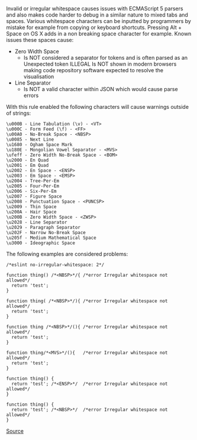 Invalid or irregular whitespace causes issues with ECMAScript 5 parsers and also makes code harder to debug in a similar nature to mixed tabs and spaces.
Various whitespace characters can be inputted by programmers by mistake for example from copying or keyboard shortcuts. Pressing Alt + Space on OS X adds in a non breaking space character for example.
Known issues these spaces cause:

* Zero Width Space
  * Is NOT considered a separator for tokens and is often parsed as an Unexpected token ILLEGAL
Is NOT shown in modern browsers making code repository software expected to resolve the visualisation
* Line Separator
  * Is NOT a valid character within JSON which would cause parse errors

With this rule enabled the following characters will cause warnings outside of strings:

```
\u000B - Line Tabulation (\v) - <VT>
\u000C - Form Feed (\f) - <FF>
\u00A0 - No-Break Space - <NBSP>
\u0085 - Next Line
\u1680 - Ogham Space Mark
\u180E - Mongolian Vowel Separator - <MVS>
\ufeff - Zero Width No-Break Space - <BOM>
\u2000 - En Quad
\u2001 - Em Quad
\u2002 - En Space - <ENSP>
\u2003 - Em Space - <EMSP>
\u2004 - Tree-Per-Em
\u2005 - Four-Per-Em
\u2006 - Six-Per-Em
\u2007 - Figure Space
\u2008 - Punctuation Space - <PUNCSP>
\u2009 - Thin Space
\u200A - Hair Space
\u200B - Zero Width Space - <ZWSP>
\u2028 - Line Separator
\u2029 - Paragraph Separator
\u202F - Narrow No-Break Space
\u205f - Medium Mathematical Space
\u3000 - Ideographic Space
```

The following examples are considered problems:

```
/*eslint no-irregular-whitespace: 2*/

function thing() /*<NBSP>*/{ /*error Irregular whitespace not allowed*/
  return 'test';
}

function thing( /*<NBSP>*/){ /*error Irregular whitespace not allowed*/
  return 'test';
}

function thing /*<NBSP>*/(){ /*error Irregular whitespace not allowed*/
  return 'test';
}

function thing᠎/*<MVS>*/(){   /*error Irregular whitespace not allowed*/
  return 'test';
}

function thing() {
  return 'test'; /*<ENSP>*/  /*error Irregular whitespace not allowed*/
}

function thing() {
  return 'test'; /*<NBSP>*/  /*error Irregular whitespace not allowed*/
}
```

[Source](http://eslint.org/docs/rules/no-irregular-whitespace)
